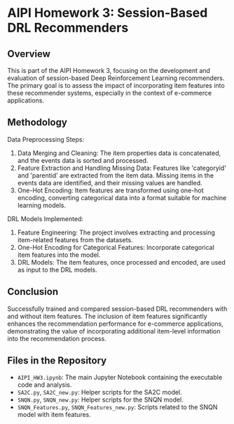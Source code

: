 # AIPI Homework 3: Session-Based DRL Recommenders

## Overview
This is part of the AIPI Homework 3, focusing on the development and evaluation of session-based Deep Reinforcement Learning recommenders. The primary goal is to assess the impact of incorporating item features into these recommender systems, especially in the context of e-commerce applications.

## Methodology

Data Preprocessing Steps:

1. Data Merging and Cleaning: The item properties data is concatenated, and the events data is sorted and processed.
2. Feature Extraction and Handling Missing Data: Features like 'categoryid' and 'parentid' are extracted from the item data. Missing items in the events data are identified, and their missing values are handled.
3. One-Hot Encoding: Item features are transformed using one-hot encoding, converting categorical data into a format suitable for machine learning models.

DRL Models Implemented:

1. Feature Engineering: The project involves extracting and processing item-related features from the datasets.
2. One-Hot Encoding for Categorical Features: Incorporate categorical item features into the model.
3. DRL Models: The item features, once processed and encoded, are used as input to the DRL models.

## Conclusion
Successfully trained and compared session-based DRL recommenders with and without item features. The inclusion of item features significantly enhances the recommendation performance for e-commerce applications, demonstrating the value of incorporating additional item-level information into the recommendation process.

## Files in the Repository
- `AIPI_HW3.ipynb`: The main Jupyter Notebook containing the executable code and analysis.
- `SA2C.py`, `SA2C_new.py`: Helper scripts for the SA2C model.
- `SNQN.py`, `SNQN_new.py`: Helper scripts for the SNQN model.
- `SNQN_Features.py`, `SNQN_Features_new.py`: Scripts related to the SNQN model with item features.



